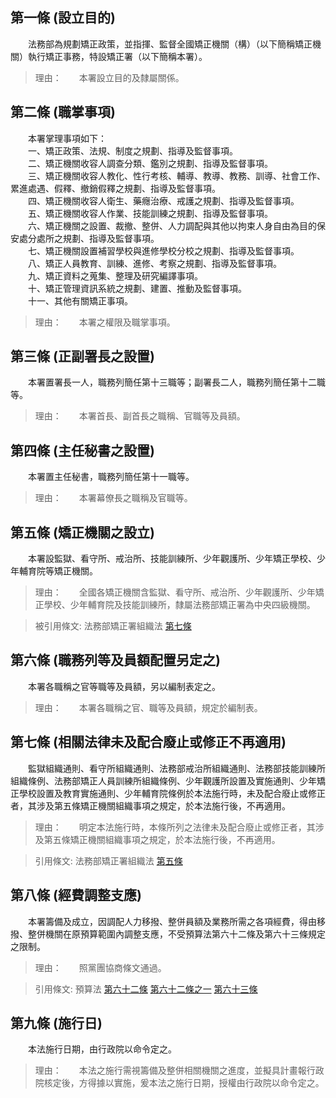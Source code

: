 第一條 (設立目的)
-----------------
　　法務部為規劃矯正政策，並指揮、監督全國矯正機關（構）（以下簡稱矯正機關）執行矯正事務，特設矯正署（以下簡稱本署）。  
> 理由：　　本署設立目的及隸屬關係。



第二條 (職掌事項)
-----------------
　　本署掌理事項如下：  
　　一、矯正政策、法規、制度之規劃、指導及監督事項。  
　　二、矯正機關收容人調查分類、鑑別之規劃、指導及監督事項。  
　　三、矯正機關收容人教化、性行考核、輔導、教導、教務、訓導、社會工作、累進處遇、假釋、撤銷假釋之規劃、指導及監督事項。  
　　四、矯正機關收容人衛生、藥癮治療、戒護之規劃、指導及監督事項。  
　　五、矯正機關收容人作業、技能訓練之規劃、指導及監督事項。  
　　六、矯正機關之設置、裁撤、整併、人力調配與其他以拘束人身自由為目的保安處分處所之規劃、指導及監督事項。  
　　七、矯正機關設置補習學校與進修學校分校之規劃、指導及監督事項。  
　　八、矯正人員教育、訓練、進修、考察之規劃、指導及監督事項。  
　　九、矯正資料之蒐集、整理及研究編譯事項。  
　　十、矯正管理資訊系統之規劃、建置、推動及監督事項。  
　　十一、其他有關矯正事項。  
> 理由：　　本署之權限及職掌事項。



第三條 (正副署長之設置)
-----------------------
　　本署置署長一人，職務列簡任第十三職等；副署長二人，職務列簡任第十二職等。  
> 理由：　　本署首長、副首長之職稱、官職等及員額。



第四條 (主任秘書之設置)
-----------------------
　　本署置主任秘書，職務列簡任第十一職等。  
> 理由：　　本署幕僚長之職稱及官職等。



第五條 (矯正機關之設立)
-----------------------
　　本署設監獄、看守所、戒治所、技能訓練所、少年觀護所、少年矯正學校、少年輔育院等矯正機關。  
> 理由：　　全國各矯正機關含監獄、看守所、戒治所、少年觀護所、少年矯正學校、少年輔育院及技能訓練所，隸屬法務部矯正署為中央四級機關。

> 被引用條文: 法務部矯正署組織法 [第七條](1871#第七條-相關法律未及配合廢止或修正不再適用)



第六條 (職務列等及員額配置另定之)
---------------------------------
　　本署各職稱之官等職等及員額，另以編制表定之。  
> 理由：　　本署各職稱之官、職等及員額，規定於編制表。



第七條 (相關法律未及配合廢止或修正不再適用)
-------------------------------------------
　　監獄組織通則、看守所組織通則、法務部戒治所組織通則、法務部技能訓練所組織條例、法務部矯正人員訓練所組織條例、少年觀護所設置及實施通則、少年矯正學校設置及教育實施通則、少年輔育院條例於本法施行時，未及配合廢止或修正者，其涉及第五條矯正機關組織事項之規定，於本法施行後，不再適用。  
> 理由：　　明定本法施行時，本條所列之法律未及配合廢止或修正者，其涉及第五條矯正機關組織事項之規定，於本法施行後，不再適用。

> 引用條文: 法務部矯正署組織法 [第五條](1871#第五條-矯正機關之設立)



第八條 (經費調整支應)
---------------------
　　本署籌備及成立，因調配人力移撥、整併員額及業務所需之各項經費，得由移撥、整併機關在原預算範圍內調整支應，不受預算法第六十二條及第六十三條規定之限制。  
> 理由：　　照黨團協商條文通過。

> 引用條文: 預算法 [第六十二條](2301#第六十二條-總預算內經費之禁止流用及例外) [第六十二條之一](2301#第六十二條之一) [第六十三條](2301#第六十三條-各機關之歲出分配預算)



第九條 (施行日)
---------------
　　本法施行日期，由行政院以命令定之。  
> 理由：　　本法之施行需視籌備及整併相關機關之進度，並擬具計畫報行政院核定後，方得據以實施，爰本法之施行日期，授權由行政院以命令定之。